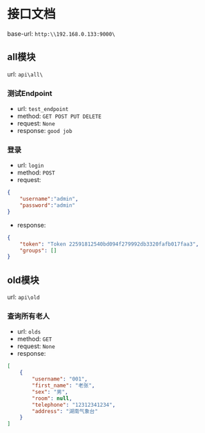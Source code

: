 # 接口文档

base-url: `http:\\192.168.0.133:9000\`

## all模块

url: `api\all\`

### 测试Endpoint

* url: `test_endpoint`  
* method: `GET POST PUT DELETE`
* request: `None`
* response: `good job`

### 登录

* url: `login`  
* method: `POST`
* request:

```json
{
    "username":"admin",
    "password":"admin"
}
```

* response:

```json
{
    "token": "Token 22591812540bd094f279992db3320fafb017faa3",
    "groups": []
}
```

## old模块

url: `api\old`

### 查询所有老人

* url: `olds`  
* method: `GET`
* request: `None`
* response:

```json
[
    {
        "username": "001",
        "first_name": "老张",
        "sex": "男",
        "room": null,
        "telephone": "12312341234",
        "address": "湖南气象台"
    }
]
```
